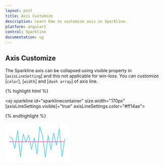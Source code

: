 ```yaml
---
layout: post
title: Axis Customize
description: Learn how to customize axis in Sparkline.
platform: angular2
control: Sparkline
documentation: ug
---
```


## Axis Customize 

The Sparkline axis can be collapsed using visible property in [`axisLineSetting`] and this not applicable for win-loss. You can customize [`color`], [`width`] and [`dash array`] of axis line.

 {% highlight html %}
 
   <ej-sparkline id="sparklinecontainer" size.width="170px" [axisLineSettings.visible]="true" axisLineSettings.color="#ff14ae">    

   </ej-sparkline>

{% endhighlight %}

![](Axis-Customize_images/Axis-Customize_img1.png)